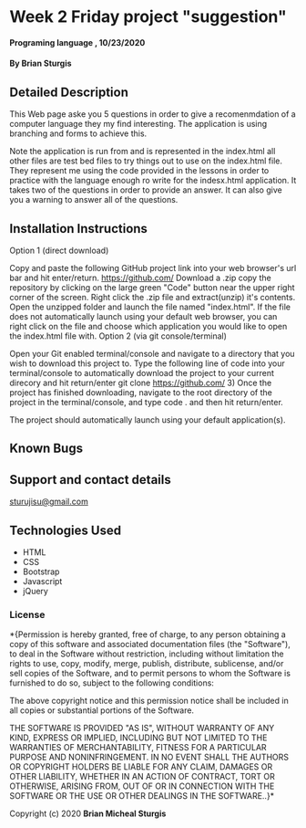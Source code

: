 # Week 2 Friday project "suggestion"

#### Programing language , 10/23/2020

#### By **Brian Sturgis**


## Detailed Description

This Web page aske you 5 questions in order to give a recomenmdation of a computer language they my find interesting.  The application is using branching and forms to achieve this.

Note the application is run from and is represented in the index.html all other files are test bed files to try things out to use on the index.html file.  They represent me using the code provided in the lessons in order to practice with the language enough ro write for the indesx.html application.  It takes two of the questions in order to provide an answer.  It can also give you a warning to answer all of the questions.

## Installation Instructions
Option 1 (direct download)

Copy and paste the following GitHub project link into your web browser's url bar and hit enter/return. https://github.com/
Download a .zip copy the repository by clicking on the large green "Code" button near the upper right corner of the screen.
Right click the .zip file and extract(unzip) it's contents.
Open the unzipped folder and launch the file named "index.html". If the file does not automatically launch using your default web browser, you can right click on the file and choose which application you would like to open the index.html file with.
Option 2 (via git console/terminal)

Open your Git enabled terminal/console and navigate to a directory that you wish to download this project to.
Type the following line of code into your terminal/console to automatically download the project to your current direcory and hit return/enter
git clone https://github.com/ 3) Once the project has finished downloading, navigate to the root directory of the project in the terminal/console, and type code . and then hit return/enter.

The project should automatically launch using your default application(s).

## Known Bugs


## Support and contact details
sturujisu@gmail.com


## Technologies Used
* HTML
* CSS
* Bootstrap
* Javascript
* jQuery


### License

*{Permission is hereby granted, free of charge, to any person obtaining a copy of this software and associated documentation files (the "Software"), to deal in the Software without restriction, including without limitation the rights to use, copy, modify, merge, publish, distribute, sublicense, and/or sell copies of the Software, and to permit persons to whom the Software is furnished to do so, subject to the following conditions:

The above copyright notice and this permission notice shall be included in all copies or substantial portions of the Software.

THE SOFTWARE IS PROVIDED "AS IS", WITHOUT WARRANTY OF ANY KIND, EXPRESS OR IMPLIED, INCLUDING BUT NOT LIMITED TO THE WARRANTIES OF MERCHANTABILITY, FITNESS FOR A PARTICULAR PURPOSE AND NONINFRINGEMENT. IN NO EVENT SHALL THE AUTHORS OR COPYRIGHT HOLDERS BE LIABLE FOR ANY CLAIM, DAMAGES OR OTHER LIABILITY, WHETHER IN AN ACTION OF CONTRACT, TORT OR OTHERWISE, ARISING FROM, OUT OF OR IN CONNECTION WITH THE SOFTWARE OR THE USE OR OTHER DEALINGS IN THE SOFTWARE..}*



Copyright (c) 2020 **Brian Micheal Sturgis**
